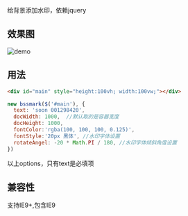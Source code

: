 给背景添加水印，依赖jquery
## 效果图

![demo](https://coding.net/u/soonyh/p/images/git/raw/master/water-marker.jpg)

## 用法

```html
<div id="main" style="height:100vh; width:100vw;"></div>
```

```javascript
new bssmark($('#main'), {
  text: 'soon 001298420',
  docWidth: 1000,  //默认取的是容器宽度
  docHeight: 1000,
  fontColor:'rgba(100, 100, 100, 0.125)',
  fontStyle:'20px 黑体', //水印字体设置
  rotateAngel: -20 * Math.PI / 180, //水印字体倾斜角度设置
})
```

以上options，只有text是必填项

## 兼容性

支持IE9+,包含IE9
